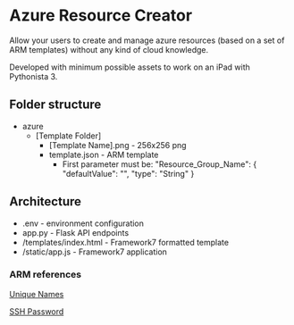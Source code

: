 # Azure Resource Creator

Allow your users to create and manage azure resources (based on a set of ARM templates) without any kind of cloud knowledge.

Developed with minimum possible assets to work on an iPad with Pythonista 3.

## Folder structure

 * azure
    * \[Template Folder\]
        * \[Template Name\].png - 256x256 png
        * template.json - ARM template
            * First parameter must be: "Resource_Group_Name": { "defaultValue": "", "type": "String" }

## Architecture

 * .env - environment configuration
 * app.py - Flask API endpoints
 * \/templates\/index.html - Framework7 formatted template
 * \/static\/app.js - Framework7 application
 
 ### ARM references

[Unique Names](https://www.codeisahighway.com/use-uniquestring-function-to-generate-unique-names-for-resources-in-arm-template/)

[SSH Password](https://github.com/Azure/azure-quickstart-templates/blob/master/101-hdinsight-linux-ssh-password/azuredeploy.json)
